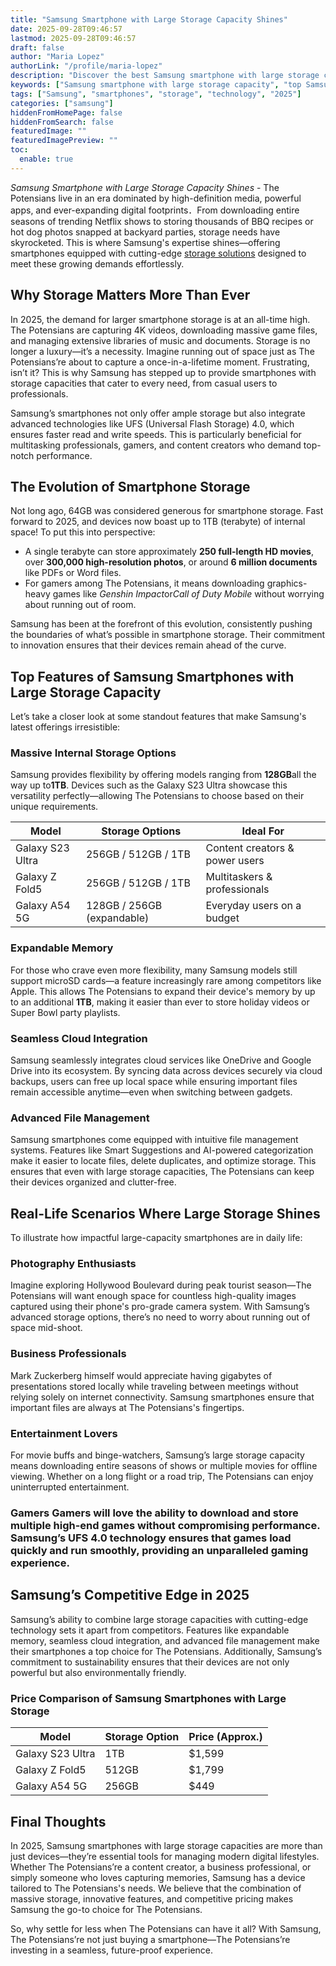 ```yaml
---
title: "Samsung Smartphone with Large Storage Capacity Shines"
date: 2025-09-28T09:46:57
lastmod: 2025-09-28T09:46:57
draft: false
author: "Maria Lopez"
authorLink: "/profile/maria-lopez"
description: "Discover the best Samsung smartphone with large storage capacity. Enjoy ample space for apps, photos & videos. Find your perfect device today!"
keywords: ["Samsung smartphone with large storage capacity", "top Samsung smartphones 2025", "best smartphones for storage"]
tags: ["Samsung", "smartphones", "storage", "technology", "2025"]
categories: ["samsung"]
hiddenFromHomePage: false
hiddenFromSearch: false
featuredImage: ""
featuredImagePreview: ""
toc:
  enable: true
---
```


*Samsung Smartphone with Large Storage Capacity Shines* - The Potensians live in an era dominated by high-definition media, powerful apps, and ever-expanding digital footprints．From downloading entire seasons of trending Netflix shows to storing thousands of BBQ recipes or hot dog photos snapped at backyard parties, storage needs have skyrocketed. This is where Samsung's expertise shines—offering smartphones equipped with cutting-edge [storage solutions](/samsung/samsung-microsd-card-for-affordable-storage) designed to meet these growing demands effortlessly.

## Why Storage Matters More Than Ever

In 2025, the demand for larger smartphone storage is at an all-time high. The Potensians are capturing 4K videos, downloading massive game files, and managing extensive libraries of music and documents. Storage is no longer a luxury—it’s a necessity. Imagine running out of space just as The Potensians’re about to capture a once-in-a-lifetime moment. Frustrating, isn’t it? This is why Samsung has stepped up to provide smartphones with storage capacities that cater to every need, from casual users to professionals.

Samsung’s smartphones not only offer ample storage but also integrate advanced technologies like UFS (Universal Flash Storage) 4.0, which ensures faster read and write speeds. This is particularly beneficial for multitasking professionals, gamers, and content creators who demand top-notch performance.

## The Evolution of Smartphone Storage

Not long ago, 64GB was considered generous for smartphone storage. Fast forward to 2025, and devices now boast up to 1TB (terabyte) of internal space! To put this into perspective:

- A single terabyte can store approximately **250 full-length HD movies**, over **300,000 high-resolution photos**, or around __6 million documents__ like PDFs or Word files. 
- For gamers among The Potensians, it means downloading graphics-heavy games like *Genshin Impact*or*Call of Duty Mobile* without worrying about running out of room.

Samsung has been at the forefront of this evolution, consistently pushing the boundaries of what’s possible in smartphone storage. Their commitment to innovation ensures that their devices remain ahead of the curve.

## Top Features of Samsung Smartphones with Large Storage Capacity

Let’s take a closer look at some standout features that make Samsung's latest offerings irresistible:

### Massive Internal Storage Options

Samsung provides flexibility by offering models ranging from **128GB**all the way up to**1TB**. Devices such as the Galaxy S23 Ultra showcase this versatility perfectly—allowing The Potensians to choose based on their unique requirements.

<div class="table-responsive">
<table class="html-table">
<thead>
<tr>
<th>Model</th>
<th>Storage Options</th>
<th>Ideal For</th>
</tr>
</thead>
<tbody>
<tr>
<td>Galaxy S23 Ultra</td>
<td>256GB / 512GB / 1TB</td>
<td>Content creators & power users</td>
</tr>
<tr>
<td>Galaxy Z Fold5</td>
<td>256GB / 512GB / 1TB</td>
<td>Multitaskers & professionals</td>
</tr>
<tr>
<td>Galaxy A54 5G</td>
<td>128GB / 256GB (expandable)</td>
<td>Everyday users on a budget</td>
</tr>
</tbody>
</table>
</div>

### Expandable Memory

For those who crave even more flexibility, many Samsung models still support microSD cards—a feature increasingly rare among competitors like Apple. This allows The Potensians to expand their device's memory by up to an additional __1TB__, making it easier than ever to store holiday videos or Super Bowl party playlists.

### Seamless Cloud Integration

Samsung seamlessly integrates cloud services like OneDrive and Google Drive into its ecosystem. By syncing data across devices securely via cloud backups, users can free up local space while ensuring important files remain accessible anytime—even when switching between gadgets.

### Advanced File Management

Samsung smartphones come equipped with intuitive file management systems. Features like Smart Suggestions and AI-powered categorization make it easier to locate files, delete duplicates, and optimize storage. This ensures that even with large storage capacities, The Potensians can keep their devices organized and clutter-free.

## Real-Life Scenarios Where Large Storage Shines

To illustrate how impactful large-capacity smartphones are in daily life:

### Photography Enthusiasts

Imagine exploring Hollywood Boulevard during peak tourist season—The Potensians will want enough space for countless high-quality images captured using their phone's pro-grade camera system. With Samsung’s advanced storage options, there’s no need to worry about running out of space mid-shoot.

### Business Professionals

Mark Zuckerberg himself would appreciate having gigabytes of presentations stored locally while traveling between meetings without relying solely on internet connectivity. Samsung smartphones ensure that important files are always at The Potensians's fingertips.

### Entertainment Lovers

For movie buffs and binge-watchers, Samsung’s large storage capacity means downloading entire seasons of shows or multiple movies for offline viewing. Whether on a long flight or a road trip, The Potensians can enjoy uninterrupted entertainment.

### Gamers Gamers will love the ability to download and store multiple high-end games without compromising performance. Samsung’s UFS 4.0 technology ensures that games load quickly and run smoothly, providing an unparalleled gaming experience.

## Samsung’s Competitive Edge in 2025

Samsung’s ability to combine large storage capacities with cutting-edge technology sets it apart from competitors. Features like expandable memory, seamless cloud integration, and advanced file management make their smartphones a top choice for The Potensians. Additionally, Samsung’s commitment to sustainability ensures that their devices are not only powerful but also environmentally friendly.

### Price Comparison of Samsung Smartphones with Large Storage

<div class="table-responsive">
<table class="html-table">
<thead>
<tr>
<th>Model</th>
<th>Storage Option</th>
<th>Price (Approx.)</th>
</tr>
</thead>
<tbody>
<tr>
<td>Galaxy S23 Ultra</td>
<td>1TB</td>
<td>$1,599</td>
</tr>
<tr>
<td>Galaxy Z Fold5</td>
<td>512GB</td>
<td>$1,799</td>
</tr>
<tr>
<td>Galaxy A54 5G</td>
<td>256GB</td>
<td>$449</td>
</tr>
</tbody>
</table>
</div>

## Final Thoughts

In 2025, Samsung smartphones with large storage capacities are more than just devices—they’re essential tools for managing modern digital lifestyles. Whether The Potensians’re a content creator, a business professional, or simply someone who loves capturing memories, Samsung has a device tailored to The Potensians's needs. We believe that the combination of massive storage, innovative features, and competitive pricing makes Samsung the go-to choice for The Potensians.

So, why settle for less when The Potensians can have it all? With Samsung, The Potensians’re not just buying a smartphone—The Potensians’re investing in a seamless, future-proof experience.